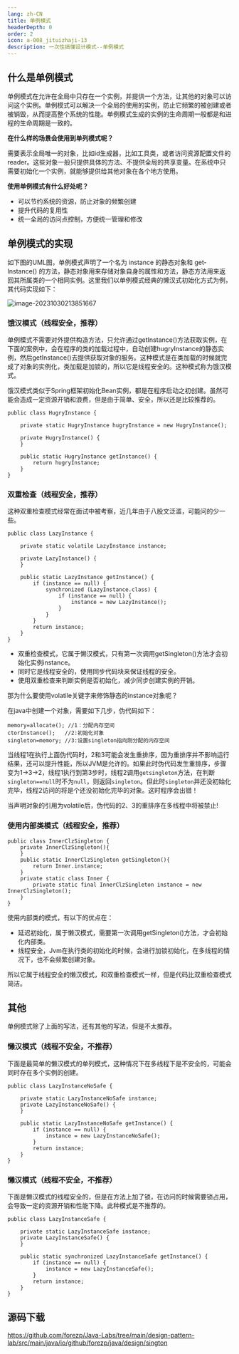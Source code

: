 ```yaml
---
lang: zh-CN
title: 单例模式
headerDepth: 0
order: 2
icon: a-008_jituizhaji-13
description: 一次性搞懂设计模式--单例模式
---
```




## 什么是单例模式

单例模式在允许在全局中只存在一个实例，并提供一个方法，让其他的对象可以访问这个实例。单例模式可以解决一个全局的使用的实例，防止它频繁的被创建或者被销毁，从而提高整个系统的性能。单例模式生成的实例的生命周期一般都是和进程的生命周期是一致的。

**在什么样的场景会使用到单列模式呢？**

需要表示全局唯一的对象，比如id生成器，比如工具类，或者访问资源配置文件的reader。这些对象一般只提供具体的方法、不提供全局的共享变量。在系统中只需要初始化一个实例，就能够提供给其他对象在各个地方使用。

**使用单例模式有什么好处呢？**

- 可以节约系统的资源，防止对象的频繁创建
- 提升代码的复用性
- 统一全局的访问点控制，方便统一管理和修改



## 单例模式的实现


如下图的UML图，单例模式声明了一个名为 instance 的静态对象和 get­Instance() 的方法，静态对象用来存储对象自身的属性和方法，静态方法用来返回其所属类的一个相同实例。这里我们以单例模式经典的懒汉式初始化方式为例，其代码实现如下：

![image-20231030213851667](https://static.javajike.com/img/2023/10/30/image-20231030213851667.png)





### 饿汉模式（线程安全，推荐）

单例模式不需要对外提供构造方法，只允许通过getInstance()方法获取实例，在下面的案例中，会在程序的类的加载过程中，自动创建hugryInstance的静态实例，然后getInstance()去提供获取对象的服务。这种模式是在类加载的时候就完成了对象的实例化，类加载是加锁的，所以它是线程安全的。这种模式称为饿汉模式。

饿汉模式类似于Spring框架初始化Bean实例，都是在程序启动之初创建。虽然可能会造成一定资源开销和浪费，但是由于简单、安全，所以还是比较推荐的。

```
public class HugryInstance {

    private static HugryInstance hugryInstance = new HugryInstance();

    private HugryInstance() {
    }

    public static HugryInstance getInstance() {
        return hugryInstance;
    }
}

```



### 双重检查（线程安全，推荐）

这种双重检查模式经常在面试中被考察，近几年由于八股文泛滥，可能问的少一些。

```
public class LazyInstance {

    private static volatile LazyInstance instance;

    private LazyInstance() {
    }

    public static LazyInstance getInstance() {
        if (instance == null) {
            synchronized (LazyInstance.class) {
                if (instance == null) {
                    instance = new LazyInstance();
                }
            }
        }
        return instance;
    }
}
```

- 双重检查模式，它属于懒汉模式，只有第一次调用getSingleton()方法才会初始化实例instance。
- 同时它是线程安全的，使用同步代码块来保证线程的安全。
- 使用双重检查来判断实例是否初始化，减少同步创建实例的开销。

那为什么要使用volatile关键字来修饰静态的instance对象呢？

在java中创建一个对象，需要如下几步，伪代码如下：

```
memory=allocate(); //1：分配内存空间
ctorInstance();   //2:初始化对象
singleton=memory; //3:设置singleton指向刚分配的内存空间
```

当线程1在执行上面伪代码时，2和3可能会发生重排序，因为重排序并不影响运行结果，还可以提升性能，所以JVM是允许的。如果此时伪代码发生重排序，步骤变为1->3->2，线程1执行到第3步时，线程2调用`getsingleton`方法，在判断`singleton==null`时不为`null`，则返回`singleton`。但此时`singleton`并还没初始化完毕，线程2访问的将是个还没初始化完毕的对象。这时程序会出错！

当声明对象的引用为volatile后，伪代码的2、3的重排序在多线程中将被禁止!



### 使用内部类模式（线程安全，推荐）

```
public class InnerClzSingleton {
    private InnerClzSingleton(){
    }
    public static InnerClzSingleton getSingleton(){
        return Inner.instance;
    }
    private static class Inner {
        private static final InnerClzSingleton instance = new InnerClzSingleton();
    }
}

```

使用内部类的模式，有以下的优点在：

- 延迟初始化，属于懒汉模式，需要第一次调用getSingleton()方法，才会初始化内部类。
- 线程安全，Jvm在执行类的初始化的时候，会进行加锁初始化，在多线程的情况下，也不会频繁创建对象。

所以它属于线程安全的懒汉模式，和双重检查模式一样，但是代码比双重检查模式简洁。



## 其他

单例模式除了上面的写法，还有其他的写法，但是不太推荐。

### 懒汉模式（线程不安全，不推荐）

下面是最简单的懒汉模式的单列模式，这种情况下在多线程下是不安全的，可能会同时存在多个实例的创建。

```
public class LazyInstanceNoSafe {

    private static LazyInstanceNoSafe instance;
    private LazyInstanceNoSafe() {
    }

    public static LazyInstanceNoSafe getInstance() {
        if (instance == null) {
            instance = new LazyInstanceNoSafe();
        }
        return instance;
    }
}
```



### 懒汉模式（线程不安全，不推荐）

下面是懒汉模式的线程安全的，但是在方法上加了锁，在访问的时候需要锁占用，会导致一定的资源开销和性能下降。此种模式是不推荐的。

```
public class LazyInstanceSafe {

    private static LazyInstanceSafe instance;
    private LazyInstanceSafe() {
    }

    public static synchronized LazyInstanceSafe getInstance() {
        if (instance == null) {
            instance = new LazyInstanceSafe();
        }
        return instance;
    }
}
```



## 源码下载

https://github.com/forezp/Java-Labs/tree/main/design-pattern-lab/src/main/java/io/github/forezp/java/design/sington






